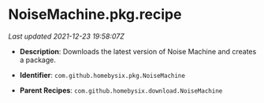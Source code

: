 # NoiseMachine.pkg.recipe

_Last updated 2021-12-23 19:58:07Z_

- **Description**: Downloads the latest version of Noise Machine and creates a package.

- **Identifier**: `com.github.homebysix.pkg.NoiseMachine`

- **Parent Recipes**: `com.github.homebysix.download.NoiseMachine`